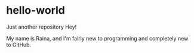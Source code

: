 # hello-world
Just another repository
Hey!

My name is Raina, and I'm fairly new to programming and completely new to GitHub.
